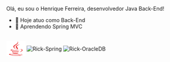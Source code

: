Olá, eu sou o Henrique Ferreira, desenvolvedor Java Back-End!

- 🔭 Hoje atuo como Back-End
- 🌱 Aprendendo Spring MVC

<div style="display: inline_block"><br>
  <img align="center" alt="Rick-Java" height="40" width="50" src="https://raw.githubusercontent.com/devicons/devicon/master/icons/java/java-plain.svg">
  <img align="center" alt="Rick-Spring" height="40" width="50" src="https://cdn.jsdelivr.net/gh/devicons/devicon@latest/icons/spring/spring-original.svg">
  <img align="center" alt="Rick-OracleDB" height="40" width="50" src="https://cdn.jsdelivr.net/gh/devicons/devicon@latest/icons/oracle/oracle-original.svg">

</div>
  
